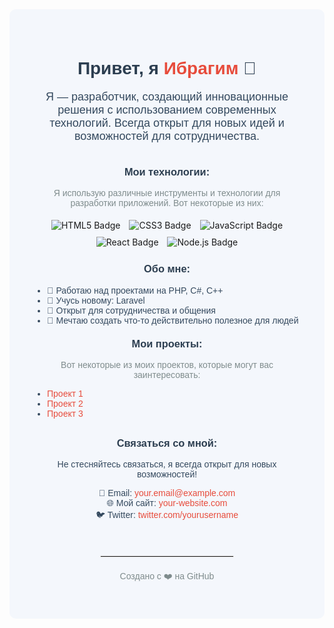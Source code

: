 <div align="center" style="background-color: #f4f7fc; padding: 40px; border-radius: 10px; max-width: 800px; margin: auto;">
  <h1 style="font-family: 'Arial', sans-serif; color: #2c3e50;">Привет, я <span style="color: #e74c3c;">Ибрагим</span> 👋</h1>
  <p style="font-family: 'Arial', sans-serif; font-size: 18px; color: #34495e; max-width: 600px; margin: 0 auto;">
    Я — разработчик, создающий инновационные решения с использованием современных технологий. Всегда открыт для новых идей и возможностей для сотрудничества.
  </p>
  <br>

  
  <h3 style="color: #2c3e50; font-family: 'Arial', sans-serif; margin-top: 20px;">Мои технологии:</h3>
  <p style="font-family: 'Arial', sans-serif; color: #7f8c8d;">Я использую различные инструменты и технологии для разработки приложений. Вот некоторые из них:</p>
  
  <div>
    <img src="https://img.shields.io/badge/HTML5-%23E34F26?style=flat-square&logo=html5&logoColor=white" alt="HTML5 Badge" style="margin: 5px;">
    <img src="https://img.shields.io/badge/CSS3-%231572B6?style=flat-square&logo=css3&logoColor=white" alt="CSS3 Badge" style="margin: 5px;">
    <img src="https://img.shields.io/badge/JavaScript-%23F7DF1E?style=flat-square&logo=javascript&logoColor=black" alt="JavaScript Badge" style="margin: 5px;">
    <img src="https://img.shields.io/badge/React-%23282C34?style=flat-square&logo=react&logoColor=61DAFB" alt="React Badge" style="margin: 5px;">
    <img src="https://img.shields.io/badge/Node.js-%23339933?style=flat-square&logo=node.js&logoColor=white" alt="Node.js Badge" style="margin: 5px;">
  </div>

  <h3 style="color: #2c3e50; font-family: 'Arial', sans-serif; margin-top: 20px;">Обо мне:</h3>
  <ul style="font-family: 'Arial', sans-serif; color: #34495e; text-align: left; max-width: 600px; margin: 0 auto; padding-left: 20px;">
    <li>🔭 Работаю над проектами на PHP, C#, C++</li>
    <li>🌱 Учусь новому: Laravel</li>
    <li>💬 Открыт для сотрудничества и общения</li>
    <li>🚀 Мечтаю создать что-то действительно полезное для людей</li>
  </ul>
  
  <h3 style="color: #2c3e50; font-family: 'Arial', sans-serif; margin-top: 20px;">Мои проекты:</h3>
  <p style="font-family: 'Arial', sans-serif; color: #7f8c8d;">Вот некоторые из моих проектов, которые могут вас заинтересовать:</p>
  <ul style="font-family: 'Arial', sans-serif; color: #34495e; text-align: left; max-width: 600px; margin: 0 auto; padding-left: 20px;">
    <li><a href="https://github.com/LokiChan69/MUNIM" style="color: #e74c3c; text-decoration: none;">Проект 1</a></li>
    <li><a href="https://github.com/LokiChan69/Online-shop-proj" style="color: #e74c3c; text-decoration: none;">Проект 2</a></li>
    <li><a href="https://github.com/LokiChan69/PortfolioProj" style="color: #e74c3c; text-decoration: none;">Проект 3</a></li>
  </ul>

  <h3 style="color: #2c3e50; font-family: 'Arial', sans-serif; margin-top: 30px;">Связаться со мной:</h3>
  <p style="font-family: 'Arial', sans-serif; color: #34495e;">Не стесняйтесь связаться, я всегда открыт для новых возможностей!</p>
  <p style="font-family: 'Arial', sans-serif; color: #34495e;">
    📧 Email: <a href="mailto:your.email@example.com" style="color: #e74c3c; text-decoration: none;">your.email@example.com</a><br>
    🌐 Мой сайт: <a href="https://your-website.com" style="color: #e74c3c; text-decoration: none;">your-website.com</a><br>
    🐦 Twitter: <a href="https://twitter.com/yourusername" style="color: #e74c3c; text-decoration: none;">twitter.com/yourusername</a>
  </p>
  
  <br>
  <hr style="border: 1px solid #eaeaea; width: 50%; margin: 20px auto;">
  <p style="font-family: 'Arial', sans-serif; color: #7f8c8d;">Создано с ❤️ на GitHub</p>
</div>
